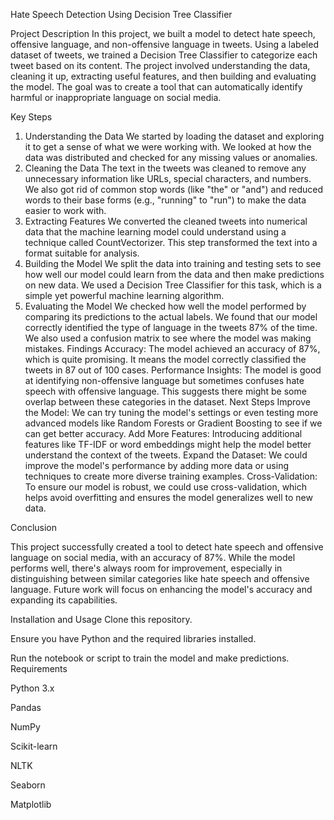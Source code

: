 Hate Speech Detection Using Decision Tree Classifier


Project Description
In this project, we built a model to detect hate speech, offensive language, and non-offensive language in tweets. Using a labeled dataset of tweets, we trained a Decision Tree Classifier to categorize each tweet based on its content. The project involved understanding the data, cleaning it up, extracting useful features, and then building and evaluating the model. The goal was to create a tool that can automatically identify harmful or inappropriate language on social media.

Key Steps
1. Understanding the Data
We started by loading the dataset and exploring it to get a sense of what we were working with. We looked at how the data was distributed and checked for any missing values or anomalies.
2. Cleaning the Data
The text in the tweets was cleaned to remove any unnecessary information like URLs, special characters, and numbers. We also got rid of common stop words (like "the" or "and") and reduced words to their base forms (e.g., "running" to "run") to make the data easier to work with.
3. Extracting Features
We converted the cleaned tweets into numerical data that the machine learning model could understand using a technique called CountVectorizer. This step transformed the text into a format suitable for analysis.
4. Building the Model
We split the data into training and testing sets to see how well our model could learn from the data and then make predictions on new data. We used a Decision Tree Classifier for this task, which is a simple yet powerful machine learning algorithm.
5. Evaluating the Model
We checked how well the model performed by comparing its predictions to the actual labels. We found that our model correctly identified the type of language in the tweets 87% of the time. We also used a confusion matrix to see where the model was making mistakes.
Findings
Accuracy: The model achieved an accuracy of 87%, which is quite promising. It means the model correctly classified the tweets in 87 out of 100 cases.
Performance Insights: The model is good at identifying non-offensive language but sometimes confuses hate speech with offensive language. This suggests there might be some overlap between these categories in the dataset.
Next Steps
Improve the Model: We can try tuning the model's settings or even testing more advanced models like Random Forests or Gradient Boosting to see if we can get better accuracy.
Add More Features: Introducing additional features like TF-IDF or word embeddings might help the model better understand the context of the tweets.
Expand the Dataset: We could improve the model's performance by adding more data or using techniques to create more diverse training examples.
Cross-Validation: To ensure our model is robust, we could use cross-validation, which helps avoid overfitting and ensures the model generalizes well to new data.

Conclusion

This project successfully created a tool to detect hate speech and offensive language on social media, with an accuracy of 87%. While the model performs well, there's always room for improvement, especially in distinguishing between similar categories like hate speech and offensive language. Future work will focus on enhancing the model's accuracy and expanding its capabilities.



Installation and Usage Clone this repository.

Ensure you have Python and the required libraries installed.

Run the notebook or script to train the model and make predictions.
Requirements

Python 3.x

Pandas

NumPy

Scikit-learn

NLTK

Seaborn

Matplotlib
